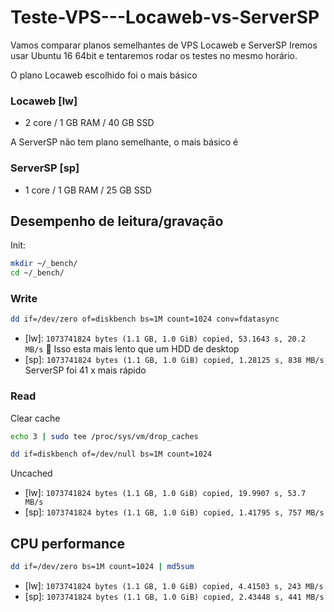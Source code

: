 # Teste-VPS---Locaweb-vs-ServerSP

Vamos comparar planos semelhantes de VPS Locaweb e ServerSP
Iremos usar Ubuntu 16 64bit e tentaremos rodar os testes no mesmo horário.

O plano Locaweb escolhido foi o mais básico

### Locaweb [lw]

- 2 core / 1 GB RAM / 40 GB SSD



A ServerSP não tem plano semelhante, o mais básico é

### ServerSP [sp]

- 1 core / 1 GB RAM / 25 GB SSD

## Desempenho de leitura/gravação

Init:
```sh
mkdir ~/_bench/
cd ~/_bench/
```

### Write

```sh
dd if=/dev/zero of=diskbench bs=1M count=1024 conv=fdatasync
```

- [lw]: `1073741824 bytes (1.1 GB, 1.0 GiB) copied, 53.1643 s, 20.2 MB/s` :snail: Isso esta mais lento que um HDD de desktop
- [sp]: `1073741824 bytes (1.1 GB, 1.0 GiB) copied, 1.28125 s, 838 MB/s` ServerSP foi 41 x mais rápido

### Read

Clear cache
```sh
echo 3 | sudo tee /proc/sys/vm/drop_caches
```

```sh
dd if=diskbench of=/dev/null bs=1M count=1024
```
Uncached

- [lw]: `1073741824 bytes (1.1 GB, 1.0 GiB) copied, 19.9907 s, 53.7 MB/s`
- [sp]: `1073741824 bytes (1.1 GB, 1.0 GiB) copied, 1.41795 s, 757 MB/s`

## CPU performance

```sh
dd if=/dev/zero bs=1M count=1024 | md5sum
```

- [lw]: `1073741824 bytes (1.1 GB, 1.0 GiB) copied, 4.41503 s, 243 MB/s`
- [sp]: `1073741824 bytes (1.1 GB, 1.0 GiB) copied, 2.43448 s, 441 MB/s`
